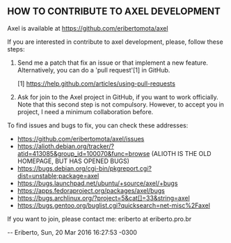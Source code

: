 ## HOW TO CONTRIBUTE TO AXEL DEVELOPMENT

Axel is available at https://github.com/eribertomota/axel

If you are interested in contribute to axel development, please, follow
these steps:

1. Send me a patch that fix an issue or that implement a new feature.
   Alternatively, you can do a 'pull request'[1] in GitHub.

   [1] https://help.github.com/articles/using-pull-requests

2. Ask for join to the Axel project in GitHub, if you want to work
   officially. Note that this second step is not compulsory. However,
   to accept you in project, I need a minimum collaboration before.


To find issues and bugs to fix, you can check these addresses:

   - https://github.com/eribertomota/axel/issues
   - https://alioth.debian.org/tracker/?atid=413085&group_id=100070&func=browse
       (ALIOTH IS THE OLD HOMEPAGE, BUT HAS OPENED BUGS)
   - https://bugs.debian.org/cgi-bin/pkgreport.cgi?dist=unstable;package=axel
   - https://bugs.launchpad.net/ubuntu/+source/axel/+bugs
   - https://apps.fedoraproject.org/packages/axel/bugs
   - https://bugs.archlinux.org/?project=5&cat[]=33&string=axel
   - https://bugs.gentoo.org/buglist.cgi?quicksearch=net-misc%2Faxel

If you want to join, please contact me: eriberto at eriberto.pro.br

  -- Eriberto, Sun, 20 Mar 2016 16:27:53 -0300
